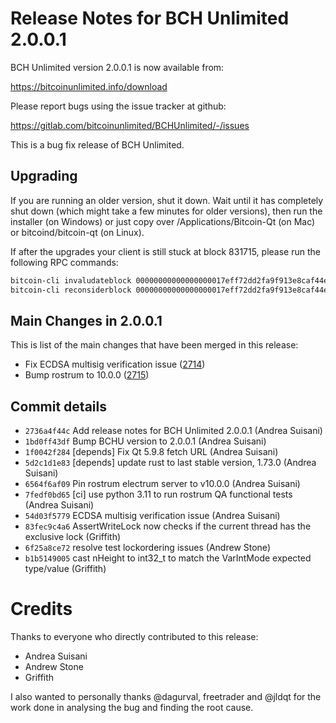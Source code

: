 Release Notes for BCH Unlimited 2.0.0.1
======================================================

BCH Unlimited version 2.0.0.1 is now available from:

  <https://bitcoinunlimited.info/download>

Please report bugs using the issue tracker at github:

  <https://gitlab.com/bitcoinunlimited/BCHUnlimited/-/issues>

This is a bug fix release of BCH Unlimited.

Upgrading
---------

If you are running an older version, shut it down. Wait until it has completely
shut down (which might take a few minutes for older versions), then run the
installer (on Windows) or just copy over /Applications/Bitcoin-Qt (on Mac) or
bitcoind/bitcoin-qt (on Linux).

If after the upgrades your client is still stuck at block 831715, please run the following RPC commands:

```sh
bitcoin-cli invaludateblock 00000000000000000017eff72dd2fa9f913e8caf44e4b30589743bf18bb50526
bitcoin-cli reconsiderblock 00000000000000000017eff72dd2fa9f913e8caf44e4b30589743bf18bb50526
```

Main Changes in 2.0.0.1
-----------------------

This is list of the main changes that have been merged in this release:

- Fix ECDSA multisig verification issue ([2714](https://gitlab.com/bitcoinunlimited/BCHUnlimited/-/merge_requests/2714))
- Bump rostrum to 10.0.0 ([2715](https://gitlab.com/bitcoinunlimited/BCHUnlimited/-/merge_requests/2715))


Commit details
--------------

- `2736a4f44c`  Add release notes for BCH Unlimited 2.0.0.1 (Andrea Suisani)
- `1bd0ff43df` Bump BCHU version to 2.0.0.1 (Andrea Suisani)
- `1f0042f284` [depends] Fix Qt 5.9.8 fetch URL (Andrea Suisani)
- `5d2c1d1e83` [depends] update rust to last stable version, 1.73.0 (Andrea Suisani)
- `6564f6af09` Pin rostrum electrum server to v10.0.0 (Andrea Suisani)
- `7fedf0bd65` [ci] use python 3.11 to run rostrum QA functional tests (Andrea Suisani)
- `54d03f5779` ECDSA multisig verification issue (Andrea Suisani)
- `83fec9c4a6` AssertWriteLock now checks if the current thread has the exclusive lock (Griffith)
- `6f25a8ce72` resolve test lockordering issues (Andrew Stone)
- `b1b5149005` cast nHeight to int32_t to match the VarIntMode expected type/value (Griffith)

Credits
=======

Thanks to everyone who directly contributed to this release:

- Andrea Suisani
- Andrew Stone
- Griffith

I also wanted to personally thanks @dagurval, freetrader and  @jldqt for the work done in analysing the bug and finding the root cause.


